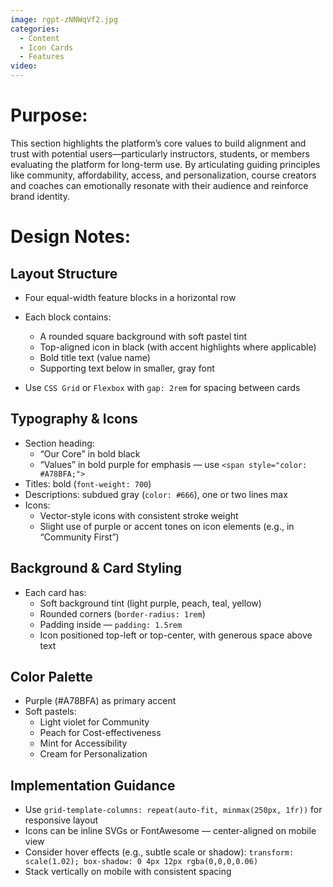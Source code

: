```yaml
---
image: rgpt-zNNWqVf2.jpg
categories:
  - Content
  - Icon Cards
  - Features
video:
---
```

# Purpose:
This section highlights the platform’s core values to build alignment and trust with potential users—particularly instructors, students, or members evaluating the platform for long-term use. By articulating guiding principles like community, affordability, access, and personalization, course creators and coaches can emotionally resonate with their audience and reinforce brand identity.

# Design Notes:

## Layout Structure
* Four equal-width feature blocks in a horizontal row
* Each block contains:
  - A rounded square background with soft pastel tint
  - Top-aligned icon in black (with accent highlights where applicable)
  - Bold title text (value name)
  - Supporting text below in smaller, gray font

* Use `CSS Grid` or `Flexbox` with `gap: 2rem` for spacing between cards

## Typography & Icons
* Section heading:
  - “Our Core” in bold black
  - “Values” in bold purple for emphasis — use `<span style="color: #A78BFA;">`
* Titles: bold (`font-weight: 700`)
* Descriptions: subdued gray (`color: #666`), one or two lines max
* Icons:
  - Vector-style icons with consistent stroke weight
  - Slight use of purple or accent tones on icon elements (e.g., in “Community First”)

## Background & Card Styling
* Each card has:
  - Soft background tint (light purple, peach, teal, yellow)
  - Rounded corners (`border-radius: 1rem`)
  - Padding inside — `padding: 1.5rem`
  - Icon positioned top-left or top-center, with generous space above text

## Color Palette
* Purple (#A78BFA) as primary accent
* Soft pastels:
  - Light violet for Community
  - Peach for Cost-effectiveness
  - Mint for Accessibility
  - Cream for Personalization

## Implementation Guidance
* Use `grid-template-columns: repeat(auto-fit, minmax(250px, 1fr))` for responsive layout
* Icons can be inline SVGs or FontAwesome — center-aligned on mobile view
* Consider hover effects (e.g., subtle scale or shadow): `transform: scale(1.02); box-shadow: 0 4px 12px rgba(0,0,0,0.06)`
* Stack vertically on mobile with consistent spacing
